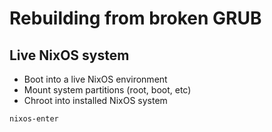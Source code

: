 # Rebuilding from broken GRUB

## Live NixOS system

- Boot into a live NixOS environment
- Mount system partitions (root, boot, etc)
- Chroot into installed NixOS system
```bash
nixos-enter
```
